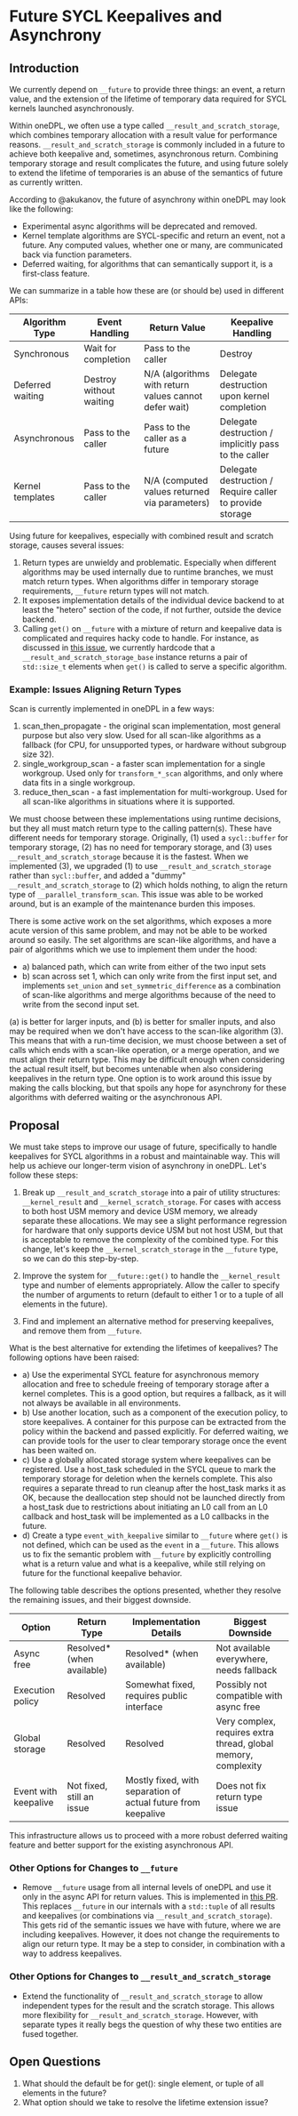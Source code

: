 # Future SYCL Keepalives and Asynchrony

## Introduction

We currently depend on `__future` to provide three things: an event, a return value, and the extension of the 
lifetime of temporary data required for SYCL kernels launched asynchronously.

Within oneDPL, we often use a type called `__result_and_scratch_storage`, which combines temporary allocation with a 
result value for performance reasons. `__result_and_scratch_storage` is commonly included in a future to achieve both 
keepalive and, sometimes, asynchronous return. Combining temporary storage and result complicates the future, and using 
future solely to extend the lifetime of temporaries is an abuse of the semantics of future as currently written.

According to @akukanov, the future of asynchrony within oneDPL may look like the following:

* Experimental async algorithms will be deprecated and removed.
* Kernel template algorithms are SYCL-specific and return an event, not a future. Any computed values, whether one or 
many, are communicated back via function parameters.
* Deferred waiting, for algorithms that can semantically support it, is a first-class feature.

We can summarize in a table how these are (or should be) used in different APIs:

| Algorithm Type      | Event Handling           | Return Value                                         | Keepalive Handling                                      |
|--------------------|-------------------------|------------------------------------------------------|---------------------------------------------------------|
| Synchronous        | Wait for completion      | Pass to the caller                                   | Destroy                                                 |
| Deferred waiting   | Destroy without waiting  | N/A (algorithms with return values cannot defer wait)| Delegate destruction upon kernel completion             |
| Asynchronous       | Pass to the caller       | Pass to the caller as a future                       | Delegate destruction / implicitly pass to the caller     |
| Kernel templates   | Pass to the caller       | N/A (computed values returned via parameters)        | Delegate destruction / Require caller to provide storage |

Using future for keepalives, especially with combined result and scratch storage, causes several issues:
1) Return types are unwieldy and problematic. Especially when different algorithms may be used internally due to 
runtime branches, we must match return types. When algorithms differ in temporary storage requirements, `__future` 
return types will not match.
2) It exposes implementation details of the individual device backend to at least the "hetero" section of the code, if 
not further, outside the device backend.
3) Calling `get()` on `__future` with a mixture of return and keepalive data is complicated and requires hacky code to 
handle. For instance, as discussed in [this issue](https://github.com/uxlfoundation/oneDPL/issues/2003#issuecomment-2617343442), 
we currently hardcode that a `__result_and_scratch_storage_base` instance returns a pair of `std::size_t` elements when 
`get()` is called to serve a specific algorithm.

### Example: Issues Aligning Return Types
Scan is currently implemented in oneDPL in a few ways:
1) scan_then_propagate - the original scan implementation, most general purpose but also very slow. Used for all 
scan-like algorithms as a fallback (for CPU, for unsupported types, or hardware without subgroup size 32).
2) single_workgroup_scan - a faster scan implementation for a single workgroup. Used only for `transform_*_scan` 
algorithms, and only where data fits in a single workgroup.
3) reduce_then_scan - a fast implementation for multi-workgroup. Used for all scan-like algorithms in situations where 
it is supported.

We must choose between these implementations using runtime decisions, but they all must match return type to the 
calling pattern(s). These have different needs for temporary storage. Originally, (1) used a `sycl::buffer` for 
temporary storage, (2) has no need for temporary storage, and (3) uses `__result_and_scratch_storage` because it is the 
fastest. When we implemented (3), we upgraded (1) to use `__result_and_scratch_storage` rather than `sycl::buffer`, and 
added a "dummy" `__result_and_scratch_storage` to (2) which holds nothing, to align the return type of 
`__parallel_transform_scan`. This issue was able to be worked around, but is an example of the maintenance burden this 
imposes.

There is some active work on the set algorithms, which exposes a more acute version of this same problem, and may not 
be able to be worked around so easily. The set algorithms are scan-like algorithms, and have a pair of algorithms which 
we use to implement them under the hood:
- a) balanced path, which can write from either of the two input sets
- b) scan across set 1, which can only write from the first input set, and implements `set_union` and 
`set_symmetric_difference` as a combination of scan-like algorithms and merge algorithms because of the need to write 
from the second input set.

(a) is better for larger inputs, and (b) is better for smaller inputs, and also may be required when we don't have 
access to the scan-like algorithm (3). This means that with a run-time decision, we must choose between a set of calls 
which ends with a scan-like operation, or a merge operation, and we must align their return type. This may be difficult 
enough when considering the actual result itself, but becomes untenable when also considering keepalives in the return 
type. One option is to work around this issue by making the calls blocking, but that spoils any hope for asynchrony for 
these algorithms with deferred waiting or the asynchronous API.

## Proposal
We must take steps to improve our usage of future, specifically to handle keepalives for SYCL algorithms in a robust 
and maintainable way. This will help us achieve our longer-term vision of asynchrony in oneDPL.
Let's follow these steps:
1) Break up `__result_and_scratch_storage` into a pair of utility structures: `__kernel_result` and 
`__kernel_scratch_storage`. For cases with access to both host USM memory and device USM memory, we already separate 
these allocations. We may see a slight performance regression for hardware that only supports device USM but not host 
USM, but that is acceptable to remove the complexity of the combined type. For this change, let's keep the 
`__kernel_scratch_storage` in the `__future` type, so we can do this step-by-step.

2) Improve the system for `__future::get()` to handle the `__kernel_result` type and number of elements appropriately. 
Allow the caller to specify the number of arguments to return (default to either 1 or to a tuple of all elements in the 
future).

3) Find and implement an alternative method for preserving keepalives, and remove them from `__future`.

What is the best alternative for extending the lifetimes of keepalives?
The following options have been raised:
- a) Use the experimental SYCL feature for asynchronous memory allocation and free to schedule freeing of temporary 
storage after a kernel completes. This is a good option, but requires a fallback, as it will not always be available in 
all environments.
- b) Use another location, such as a component of the execution policy, to store keepalives. A container for this 
purpose can be extracted from the policy within the backend and passed explicitly. For deferred waiting, we can provide
tools for the user to clear temporary storage once the event has been waited on.
- c) Use a globally allocated storage system where keepalives can be registered. Use a host_task scheduled in the SYCL 
queue to mark the temporary storage for deletion when the kernels complete. This also requires a separate thread to run 
cleanup after the host_task marks it as OK, because the deallocation step should not be launched directly from a 
host_task due to restrictions about initiating an L0 call from an L0 callback and host_task will be implemented as a
L0 callbacks in the future.
- d) Create a type `event_with_keepalive` similar to `__future` where `get()` is not defined, which can be used as the 
`event` in a `__future`. This allows us to fix the semantic problem with `__future` by explicitly controlling what is a 
return value and what is a keepalive, while still relying on future for the functional keepalive behavior.

The following table describes the options presented, whether they resolve the remaining issues, and their biggest 
downside.

| Option              | Return Type                | Implementation Details                        | Biggest Downside                                         |
|---------------------|----------------------------|-----------------------------------------------|----------------------------------------------------------|
| Async free          | Resolved* (when available) | Resolved* (when available)                    | Not available everywhere, needs fallback                 |
| Execution policy    | Resolved                   | Somewhat fixed, requires public interface     | Possibly not compatible with async free                  |
| Global storage      | Resolved                   | Resolved                                      | Very complex, requires extra thread, global memory, complexity |
| Event with keepalive| Not fixed, still an issue  | Mostly fixed, with separation of actual future from keepalive | Does not fix return type issue                           |

This infrastructure allows us to proceed with a more robust deferred waiting feature and better support for the 
existing asynchronous API.

### Other Options for Changes to `__future`
* Remove `__future` usage from all internal levels of oneDPL and use it only in the async API for return values. This 
is implemented in [this PR](https://github.com/uxlfoundation/oneDPL/pull/2261). This replaces `__future` in our 
internals with a `std::tuple` of all results and keepalives (or combinations via `__result_and_scratch_storage`). This 
gets rid of the semantic issues we have with future, where we are including keepalives. However, it does not change the 
requirements to align our return type. It may be a step to consider, in combination with a way to address keepalives.

### Other Options for Changes to `__result_and_scratch_storage`
* Extend the functionality of `__result_and_scratch_storage` to allow independent types for the result and the scratch 
storage. This allows more flexibility for `__result_and_scratch_storage`. However, with separate types it really begs 
the question of why these two entities are fused together.

## Open Questions
1) What should the default be for get(): single element, or tuple of all elements in the future?
2) What option should we take to resolve the lifetime extension issue?



